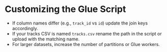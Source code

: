 # Customizing the Glue Script

- If column names differ (e.g., `track_id` vs `id`) update the join keys accordingly.
- If your tracks CSV is named `tracks.csv` rename the path in the script or upload with the matching name.
- For larger datasets, increase the number of partitions or Glue workers.
